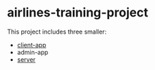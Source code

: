 # airlines-training-project

This project includes three smaller:

* [client-app](client-app/README.md)
* admin-app
* [server](server/README.md)
